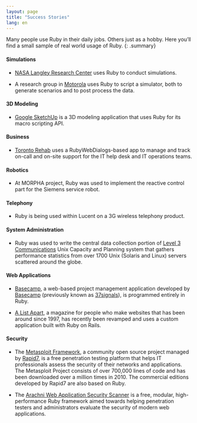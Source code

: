 ```yaml
---
layout: page
title: "Success Stories"
lang: en
---
```


Many people use Ruby in their daily jobs. Others just as a hobby. Here
you’ll find a small sample of real world usage of Ruby.
{: .summary}

#### Simulations

* [NASA Langley Research Center][1] uses Ruby to conduct simulations.

* A research group in [Motorola][2] uses Ruby to script a simulator,
  both to generate scenarios and to post process the data.

#### 3D Modeling

* [Google SketchUp][3] is a 3D modeling application that uses Ruby for
  its macro scripting API.

#### Business

* [Toronto Rehab][4] uses a RubyWebDialogs-based app to manage and track
  on-call and on-site support for the IT help desk and IT operations
  teams.

#### Robotics

* At MORPHA project, Ruby was used to implement the reactive
  control part for the Siemens service robot.

#### Telephony

* Ruby is being used within Lucent on a 3G wireless telephony
  product.

#### System Administration

* Ruby was used to write the central data collection portion of [Level 3
  Communications][8] Unix Capacity and Planning system that gathers
  performance statistics from over 1700 Unix (Solaris and Linux) servers
  scattered around the globe.

#### Web Applications

* [Basecamp][9], a web-based project management application developed by
  [Basecamp][10] (previously known as [37signals][11]), is programmed entirely in Ruby.

* [A List Apart][12], a magazine for people who make websites that has
  been around since 1997, has recently been revamped and uses a custom
  application built with Ruby on Rails.

#### Security

* The [Metasploit Framework][metasploit], a community open source project
  managed by [Rapid7][rapid7], is a free penetration testing platform that
  helps IT professionals assess the security of their networks and
  applications. The Metasploit Project consists of over 700,000 lines of
  code and has been downloaded over a million times in 2010.
  The commercial editions developed by Rapid7 are also based on Ruby.

* The [Arachni Web Application Security Scanner][arachni] is a free, modular,
  high-performance Ruby framework aimed towards helping penetration testers
  and administrators evaluate the security of modern web applications.



[1]: http://www.larc.nasa.gov/
[2]: http://www.motorola.com
[3]: http://www.sketchup.com/
[4]: https://www.uhn.ca/TorontoRehab
[8]: http://www.level3.com/
[9]: http://www.basecamp.com
[10]: http://www.basecamp.com
[11]: https://www.inc.com/magazine/201403/jason-fried/basecamp-focus-one-product-only.html
[12]: http://www.alistapart.com
  
[metasploit]: http://www.metasploit.com
[rapid7]: http://www.rapid7.com
[arachni]: http://www.arachni-scanner.com/
